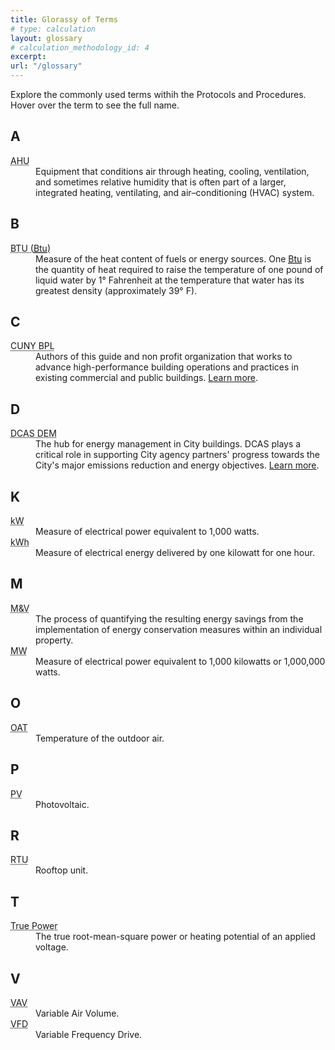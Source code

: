 ```yaml
---
title: Glorassy of Terms
# type: calculation
layout: glossary
# calculation_methodology_id: 4
excerpt: 
url: "/glossary"
---
```


Explore the commonly used terms withih the Protocols and Procedures. Hover over the term to see the full name. 

<div class="glossary">

<section>

## A

<dl>
    <dt id="ahu"><abbr title="Air Handling Unit">AHU</abbr></dt>
    <dd>Equipment that conditions air through heating, cooling, ventilation, and sometimes relative humidity that is often part of a larger, integrated heating, ventilating, and air–conditioning (HVAC) system.</dd>
</dl>

</section>

<section>

## B

<dl>
    <dt id="btu"><abbr title="British Thermal Unit">BTU (<a class="glossary-link" href="/glossary#btu"><abbr title="British Thermal Unit">Btu</abbr></a>)</abbr></dt>
    <dd>Measure of the heat content of fuels or energy sources. One <a class="glossary-link" href="/glossary#btu"><abbr title="British Thermal Unit">Btu</abbr></a> is the quantity of heat required to raise the temperature of one pound of liquid water by 1° Fahrenheit at the temperature that water has its greatest density (approximately 39° F).</dd>
</dl>

</section>

<section>

## C

<dl>
    <dt id="cunybpl"><abbr title="City University of New York Building Performance Lab">CUNY BPL</abbr></dt>
    <dd>Authors of this guide and non profit organization that works to advance high-performance building operations and practices in existing commercial and public buildings. <a href="https://cunybpl.org/">Learn more</a>.</dd>
</dl>

</section>

<section>

## D

<dl>
    <dt id="dem"><abbr title="NYC Department of Citywide Administrative Services Division of Energy Management">DCAS DEM</abbr></dt>
    <dd>The hub for energy management in City buildings. DCAS plays a critical role in supporting City agency partners' progress towards the City's major emissions reduction and energy objectives. <a href="https://www.nyc.gov/site/dcas/agencies/energy-management.page">Learn more</a>.</dd>
</dl>

</section>

<section>

## K

<dl>
    <dt id="kw"><abbr title="Kilowatt">kW</abbr></dt>
    <dd>Measure of electrical power equivalent to 1,000 watts.</dd>
    <dt id="kwh"><abbr title="Kilowatt Hour">kWh</abbr></dt>
    <dd>Measure of electrical energy delivered by one kilowatt for one hour.</dd>
</dl>

</section>

<section>

## M

<dl>
    <dt id="mv"><abbr title="Measurement and Verification">M&V</abbr></dt>
    <dd>The process of quantifying the resulting energy savings from the implementation of energy conservation measures within an individual property.</dd>
    <dt id="mw"><abbr title="Megawatt">MW</abbr></dt>
    <dd>Measure of electrical power equivalent to 1,000 kilowatts or 1,000,000 watts.</dd>
</dl>

</section>

<section>

## O

<dl>
    <dt id="oat"><abbr title="Outdoor Air temperature">OAT</abbr></dt>
    <dd>Temperature of the outdoor air.</dd>
</dl>

</section>

<section>

## P

<dl>
    <dt id="pv"><abbr title="Photovoltaic">PV</abbr></dt>
    <dd>Photovoltaic.</dd>
</dl>

</section>

<section>

## R

<dl>
    <dt id="rtu"><abbr title="Rooftop Unit">RTU</abbr></dt>
    <dd>Rooftop unit.</dd>
</dl>

</section>

<section>

## T

<dl>
    <dt id="truerms"><abbr title="True RMS Power">True Power</abbr></dt>
    <dd>The true root-mean-square power or heating potential of an applied voltage.</dd>
</dl>

</section>

<section>

## V

<dl>
    <dt id="vav"><abbr title="Variable Air Volume">VAV</abbr></dt>
    <dd>Variable Air Volume.</dd>
    <dt id="vfd"><abbr title="Variable Frequency Drive">VFD</abbr></dt>
    <dd>Variable Frequency Drive.</dd>
</dl>

</section>

</div>
